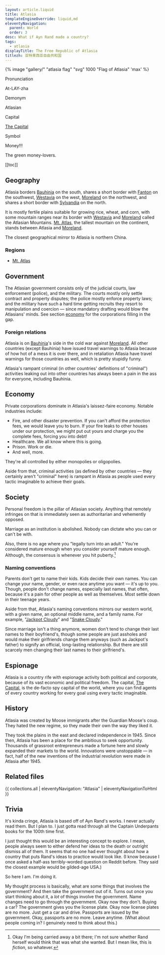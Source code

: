 ```yaml
---
layout: article.liquid
title: Atlasia
templateEngineOverride: liquid,md
eleventyNavigation:
  parent: World
  order: 3
desc: What if Ayn Rand made a country?
tags:
  - atlasia
displayTitle: The Free Republic of Atlasia
titlezh: 亚特莱西亚自由共和国
---
```


{% image "gallery/" "atlasia flag" "svg" 1000 "Flag of Atlasia" 'max' %}

<div class="attr">
  <p>Pronunciation</p>
  <p>At-LAY-zha</p>
  <p>Demonym</p>
  <p>Atlasian</p>
  <p>Capital</p>
  <p><a href="/world/atlasia/the-capital/">The Capital</a></p>
  <p>Symbol</p>
  <p>Money!!!</p>
</div>

The green money-lovers.

[[toc]]

## Geography

Atlasia borders [Bauhinia](/world/bauhinia/) on the south, shares a short border with [Fanton](/world/fanton/) on the southwest, [Westavia](/world/westavia/) on the west, [Moreland](/world/moreland/) on the northwest, and shares a short border with [Sylvandia](/world/sylvandia/) on the north.

It is mostly fertile plains suitable for growing rice, wheat, and corn, with some mountain ranges near its border with [Westavia](/world/westavia/) and [Moreland](/world/moreland/) called the Atlasian Mountains. [Mt. Atlas](/world/atlasia/mt-atlas/), the tallest mountain on the continent, stands between Atlasia and [Moreland](/world/moreland/).

The closest geographical mirror to Atlasia is northern China.

### Regions

- [Mt. Atlas](/world/atlasia/mt-atlas/)

## Government

The Atlasian government consists only of the judicial courts, law enforcement (police), and the military. The courts mostly only settle contract and property disputes; the police mostly enforce property laws; and the military have such a hard time getting recruits they resort to manipulation and coercion — since mandatory drafting would blow the Atlasians' minds. See section [economy](#economy) for the corporations filling in the gap.

### Foreign relations

Atlasia is on [Bauhinia](/world/bauhinia/)'s side in the cold war against [Moreland](/world/moreland/). All other countries (except Bauhinia) have issued travel warnings to Atlasia because of how hot of a mess it is over there, and in retaliation Atlasia have travel warnings for those countries as well, which is pretty stupidly funny.

Atlasia's rampant criminal (in other countries' definitions of "criminal") activities leaking out into other countries has always been a pain in the ass for everyone, including Bauhinia.

## Economy

Private corporations dominate in Atlasia's laissez-faire economy. Notable industries include:

- Fire, and other disaster prevention. If you can't afford the protection fees, we would leave you to burn. If your fire leaks to other houses under our protection, we might put out yours and charge you the complete fees, forcing you into debt!
- Healthcare. We all know where this is going.
- Prison. Work or die.
- And well, more.

They're all controlled by either monopolies or oligopolies.

Aside from that, criminal activities (as defined by other countries — they certainly aren't "criminal" here) is rampant in Atlasia as people used every tactic imaginable to achieve their goals.

## Society

Personal freedom is the pillar of Atlasian society. Anything that remotely infringes on that is immediately seen as authoritarian and vehemently opposed.

Marriage as an institution is abolished. Nobody can dictate who you can or can't be with.

Also, there is no age where you "legally turn into an adult." You're considered mature enough when you consider yourself mature enough. Although, the consensus is whenever you hit puberty.[^1]

### Naming conventions

Parents don't get to name their kids. Kids decide their own names. You can change your name, gender, or even race anytime you want — it's up to you. Though, people don't change names, especially last names, that often, because it's a pain for other people as well as themselves. Most settle down in their teenage years.

Aside from that, Atlasia's naming conventions mirrors our western world, with a given name, an optional middle name, and a family name. For example, "[Jackpot Cloudy](/characters/jackpot/)" and "[Snake Cloudy](/characters/snake/)."

Since marriage isn't a thing anymore, women don't tend to change their last names to their boyfriend's, though some people are just assholes and would make their girlfriends change them anyways (such as Jackpot's father) to signify an official, long-lasting relationship. But there are still scarcely men changing their last names to their girlfriend's.

## Espionage

Atlasia is a country rife with espionage activity both political and corporate, because of its vast economic and political freedom. The capital, [The Capital](/world/atlasia/the-capital/), is the de-facto spy capital of the world, where you can find agents of every country working for every goal using every tactic imaginable.

## History

Atlasia was created by Moose immigrants after the Guardian Moose's coup. They hated the new regime, so they made their own the way they liked it.

They took the plains in the east and declared independence in 1945. Since then, Atlasia has been a place for the ambitious to seek opportunity. Thousands of grassroot entrepreneurs made a fortune here and slowly expanded their markets to the world. Innovations were unstoppable — in fact, half of the new inventions of the industrial revolution were made in Atlasia after 1945.

## Related files

{{ collections.all | eleventyNavigation: "Atlasia" | eleventyNavigationToHtml }}

## Trivia

It's kinda cringe, Atlasia is based off of Ayn Rand's works. I never actually read them. But I plan to. I just gotta read through all the Captain Underpants books for the 100th time first.

I just thought this would be an interesting concept to explore. I mean, people always seem to either defend her ideas to the death or outright dismiss all of them. It seems that no one had ever thought about how a country that puts Rand's ideas to practice would look like. (I know because I once asked a half-ass terribly-worded question on Reddit before. They said the closest example would be gilded-age USA.)

So here I am. I'm doing it.

My thought process is basically, what are some things that involves the government? And then take the government out of it. Turns out once you start thinking about it, a *lot* of things involve the government. Name changes need to go through the government. Okay now they don't. Buying a car? The government gives you the license plate. Okay now license plates are no more. Just get a car and drive. Passports are issued by the government. Okay, passports are no more. Leave anytime. (What about people coming in? I genuinely need to think about this.)

[^1]: Okay I'm being carried away a bit there; I'm not sure whether Rand herself would think that was what she wanted. But I mean like, this is *fiction*, so whatever.
